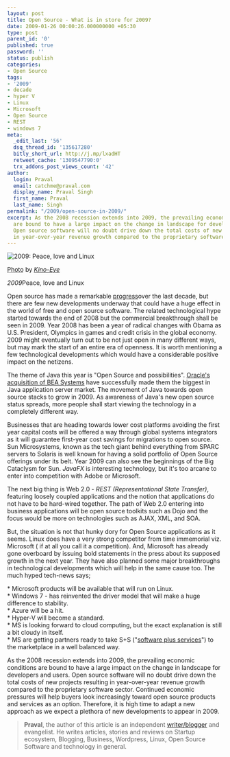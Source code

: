 ```yaml
---
layout: post
title: Open Source - What is in store for 2009?
date: 2009-01-26 00:00:26.000000000 +05:30
type: post
parent_id: '0'
published: true
password: ''
status: publish
categories:
- Open Source
tags:
- '2009'
- decade
- hyper V
- Linux
- Microsoft
- Open Source
- REST
- windows 7
meta:
  _edit_last: '56'
  dsq_thread_id: '135617280'
  bitly_short_url: http://j.mp/lxadHT
  retweet_cache: '1309547790:0'
  trx_addons_post_views_count: '42'
author:
  login: Praval
  email: catchme@praval.com
  display_name: Praval Singh
  first_name: Praval
  last_name: Singh
permalink: "/2009/open-source-in-2009/"
excerpt: As the 2008 recession extends into 2009, the prevailing economic conditions
  are bound to have a large impact on the change in landscape for developers and users.
  Open source software will no doubt drive down the total costs of new projects resulting
  in year-over-year revenue growth compared to the proprietary software sector.
---
```

<div class="figure"><img src="/static/2009/01/open-source-2009.jpg" alt="2009: Peace, love and Linux" />
<p class="credit"><abbr class="type" title="Photograph">Photo</abbr> by <cite><a href="http://www.flickr.com/photos/kino-eye/39036635/">Kino-Eye</a></cite></p>
<p class="caption"><em class="title">2009</em>Peace, love and Linux</p>
</div>

<p>Open source has made a remarkable <a href="http://reallylinux.com/docs/adecadeoflinux.shtml">progress</a>over the last decade, but there are few new developments underway that could have a huge effect in the world of free and open source software.  The related technological hype started towards the end of 2008 but the commercial breakthrough shall be seen in 2009. Year 2008 has been a year of radical changes with Obama as U.S. President, Olympics in games and credit crisis in the global economy. 2009 might eventually turn out to be not just open in many different ways, but may mark the start of an entire era of openness. It is worth mentioning a few technological developments which would have a considerable positive impact on the netizens.</p>
<p>The theme of Java this year is "Open Source and possibilities". <a href="http://www.infoworld.com/article/08/01/16/Oracle-to-buy-BEA-Systems_1.html">Oracle's acquisition of BEA Systems</a> have successfully made them the biggest in Java application server market. The movement of Java towards open source stacks to grow in 2009. As awareness of Java's new open source status spreads, more people shall start viewing the technology in a completely different way.</p>
<p>Businesses that are heading towards lower cost platforms avoiding the first year capital costs will be offered a way through global systems integrators as it will guarantee first-year cost savings for migrations to open source. Sun Microsystems, known as the tech giant behind everything from SPARC servers to Solaris is well known for having a solid portfolio of Open Source offerings under its belt. Year 2009 can also see the beginnings of the Big Cataclysm for Sun. <em>JavaFX</em> is interesting technology, but it's too arcane to enter into competition with Adobe or Microsoft.</p>
<p>The next big thing is Web 2.0 - <em>REST (Representational State Transfer)</em>, featuring loosely coupled applications and the notion that applications do not have to be hard-wired together. The path of Web 2.0 entering into business applications will be open source toolkits such as Dojo and the focus would be more on technologies such as AJAX, XML, and SOA.</p>
<p>But, the situation is not that hunky dory for Open Source applications as it seems. Linux does have a very strong competitor from time immemorial viz. Microsoft ( if at all you call it a competition). And, Microsoft has already gone overboard by issuing bold statements in the press about its supposed growth in the next year. They have also planned some major breakthroughs in technological developments which will help in the same cause too. The much hyped tech-news says;</p>
<p>* Microsoft products will be available that will run on Linux.<br />
* Windows 7 - has reinvented the driver model that will make a huge difference to stability.<br />
* Azure will be a hit.<br />
* Hyper-V will become a standard.<br />
* MS is looking forward to cloud computing, but the exact explanation is still a bit cloudy in itself.<br />
* MS are getting partners ready to take S+S ("<a href="http://www.infoworld.com/article/07/07/26/Microsoft-describes-technology-behind-software-plus-services_1.html">software plus services</a>") to the marketplace in a well balanced way.</p>
<p>As the 2008 recession extends into 2009, the prevailing economic conditions are bound to have a large impact on the change in landscape for developers and users. Open source software will no doubt drive down the total costs of new projects resulting in year-over-year revenue growth compared to the proprietary software sector. Continued economic pressures will help buyers look increasingly toward open source products and services as an option. Therefore, it is high time to adapt a new approach as we expect a plethora of new developments to appear in 2009.  </p>
<blockquote><p><strong>Praval</strong>, the author of this article is an independent <a href="http://www.praval.com">writer/blogger</a> and evangelist. He writes articles, stories and reviews on Startup ecosystem, Blogging, Business, Wordpress, Linux, Open Source Software and technology in general.</p></blockquote>
